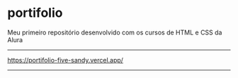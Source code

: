 # portifolio
Meu primeiro repositório desenvolvido com os cursos de HTML e CSS da Alura

_________________________________________________________________________
https://portifolio-five-sandy.vercel.app/    
_________________________________________________________________________
